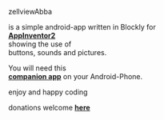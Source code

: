 zellviewAbba

is a simple android-app written in Blockly for<br>
**[AppInventor2](http://ai2.appinventor.mit.edu)**<br>
showing the use of<br>
buttons, sounds and pictures.

You will need this<br>
**[companion app](https://play.google.com/store/apps/details?id=edu.mit.appinventor.aicompanion3&hl=de)**
on your Android-Phone.

enjoy and happy coding

donations welcome **[here](https://www.paypal.com/cgi-bin/webscr?cmd=_s-xclick&hosted_button_id=Z3HWZPMEKBVVU&source=url)**
